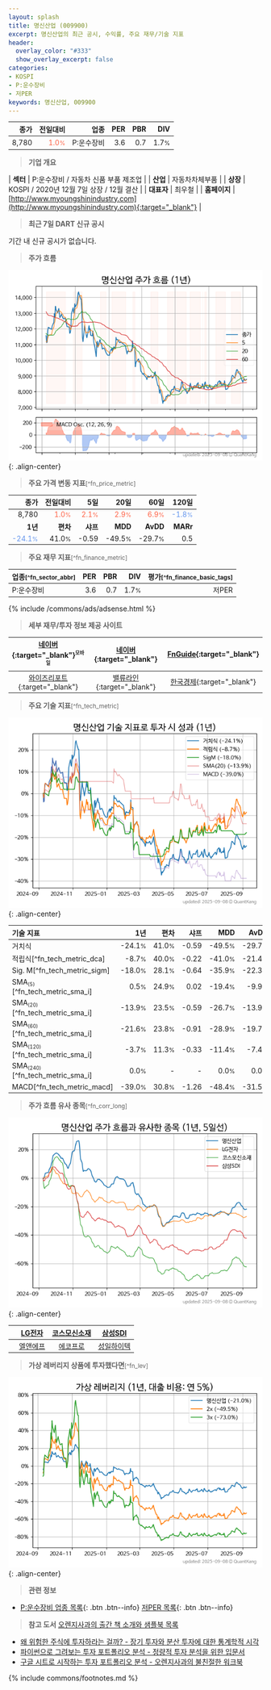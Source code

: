 ```yaml
---
layout: splash
title: 명신산업 (009900)
excerpt: 명신산업의 최근 공시, 수익률, 주요 재무/기술 지표
header:
  overlay_color: "#333"
  show_overlay_excerpt: false
categories:
- KOSPI
- P:운수장비
- 저PER
keywords: 명신산업, 009900
---
```


| **종가** | **전일대비** | **업종** | **PER** | **PBR** | **DIV** |
| -------: | -----------: | -------: | ------: | ------: | ------: |
| 8,780 | <span style="color: tomato">1.0<small>%</small></span> | P:운수장비 | 3.6 | 0.7 | 1.7<small>%</small> |

<!-- more -->


> **기업 개요**<a id="company"></a>

| <span style="white-space:nowrap;">**섹터**</span> | P:운수장비 / 자동차 신품 부품 제조업 |
| <span style="white-space:nowrap;">**산업**</span> | 자동차차체부품 |
| <span style="white-space:nowrap;">**상장**</span> | KOSPI / 2020년 12월 7일 상장 / 12월 결산 |
| <span style="white-space:nowrap;">**대표자**</span> | 최우철 |
| <span style="white-space:nowrap;">**홈페이지**</span> | [http://www.myoungshinindustry.com](http://www.myoungshinindustry.com){:target="_blank"} |


> **최근 7일 DART 신규 공시**<a id="dart"></a>

기간 내 신규 공시가 없습니다.


> **주가 흐름**<a id="price"></a>

![009900](/stock/images/009900.png){: .align-center}


> **주요 가격 변동 지표**<small>[^fn_price_metric]</small>

| **종가** | **전일대비** | **5일** | **20일** | **60일** | **120일** |
| -------: | -----------: | ------: | -------: | -------: | --------: |
| 8,780 | <span style="color: tomato">1.0<small>%</small></span> | <span style="color: tomato">2.1<small>%</small></span> | <span style="color: tomato">2.9<small>%</small></span> | <span style="color: tomato">6.9<small>%</small></span> | <span style="color: cornflowerblue">-1.8<small>%</small></span> |
| **1년** | **편차** | **샤프** | **MDD** | **AvDD** | **MARr** |
| <span style="color: cornflowerblue">-24.1<small>%</small></span> | 41.0<small>%</small> | -0.59 | -49.5<small>%</small> | -29.7<small>%</small> | 0.5 |


> **주요 재무 지표**<small>[^fn_finance_metric]</small>

| **업종**<small>[^fn_sector_abbr]</small> | **PER** | **PBR** | **DIV** | **평가**<small>[^fn_finance_basic_tags]</small> |
| :--------------------------------------- | ------: | ------: | ------: | ----------------------------------------------: |
| P:운수장비 | 3.6 | 0.7 | 1.7<small>%</small> | 저PER |



{% include /commons/ads/adsense.html %}

> **세부 재무/투자 정보 제공 사이트**

| [네이버](https://m.stock.naver.com/domestic/stock/009900/finance/summary){:target="_blank"}<sup><small>모바일</small></sup> | [네이버](https://finance.naver.com/item/coinfo.naver?code=009900){:target="_blank"} | [FnGuide](https://comp.fnguide.com/SVO2/ASP/SVD_Invest.asp?gicode=A009900&MenuYn=Y){:target="_blank"} |
| :---: | :---: | :---: |
| [와이즈리포트](https://comp.wisereport.co.kr/company/c1040001.aspx?cmp_cd=009900){:target="_blank"} | [밸류라인](https://www.valueline.co.kr/finance/summary/009900){:target="_blank"} | [한국경제](https://markets.hankyung.com/stock/009900/financial-summary){:target="_blank"} |


> **주요 기술 지표**<small>[^fn_tech_metric]</small>


![009900](/stock/images/009900_tech.png){: .align-center}

| **기술 지표** | **1년** | **편차** | **샤프** | **MDD** | **AvDD** |
| :------------ | ------: | -----------: | -------: | ------: | -------: |
| 거치식 | -24.1<small>%</small> | 41.0<small>%</small> | -0.59 | -49.5<small>%</small> | -29.7<small>%</small> |
| 적립식[^fn_tech_metric_dca] | -8.7<small>%</small> | 40.0<small>%</small> | -0.22 | -41.0<small>%</small> | -21.4<small>%</small> |
| Sig. M[^fn_tech_metric_sigm] | -18.0<small>%</small> | 28.1<small>%</small> | -0.64 | -35.9<small>%</small> | -22.3<small>%</small> |
| SMA<small><sub>(5)</sub></small>[^fn_tech_metric_sma_i] | 0.5<small>%</small> | 24.9<small>%</small> | 0.02 | -19.4<small>%</small> | -9.9<small>%</small> |
| SMA<small><sub>(20)</sub></small>[^fn_tech_metric_sma_i] | -13.9<small>%</small> | 23.5<small>%</small> | -0.59 | -26.7<small>%</small> | -13.9<small>%</small> |
| SMA<small><sub>(60)</sub></small>[^fn_tech_metric_sma_i] | -21.6<small>%</small> | 23.8<small>%</small> | -0.91 | -28.9<small>%</small> | -19.7<small>%</small> |
| SMA<small><sub>(120)</sub></small>[^fn_tech_metric_sma_i] | -3.7<small>%</small> | 11.3<small>%</small> | -0.33 | -11.4<small>%</small> | -7.4<small>%</small> |
| SMA<small><sub>(240)</sub></small>[^fn_tech_metric_sma_i] | 0.0<small>%</small> | - | - | 0.0<small>%</small> | 0.0<small>%</small> |
| MACD[^fn_tech_metric_macd] | -39.0<small>%</small> | 30.8<small>%</small> | -1.26 | -48.4<small>%</small> | -31.5<small>%</small> |


> **주가 흐름 유사 종목**<a id="corr"></a><small>[^fn_corr_long]</small>

![009900](/stock/images/009900_corr.png){: .align-center}

|       | [LG전자](/066570/) | [코스모신소재](/005070/) | [삼성SDI](/006400/) |
| :---: | :------------------------------------: | :------------------------------------: | :------------------------------------: |
|       | [엘앤에프](/066970/) | [에코프로](/086520/) | [성일하이텍](/365340/) |


> **가상 레버리지 상품에 투자했다면**<a id="2x"></a><small>[^fn_lev]</small>

![009900](/stock/images/009900_2x.png){: .align-center}


> **관련 정보**

- [P:운수장비 업종 목록](/stats/sector/kospi_업종_운수장비_종목/){: .btn .btn--info} [저PER 목록](/fn/fn_low_per/){: .btn .btn--info}

> **참고 도서** [오렌지사과의 출간 책 소개와 샘플북 목록](https://kongdori.tistory.com/691)

- [왜 위험한 주식에 투자하라는 걸까? - 장기 투자와 분산 투자에 대한 통계학적 시각](https://kongdori.tistory.com/421)
- [파이썬으로 그려보는 투자 포트폴리오 분석  - 정량적 투자 분석을 위한 입문서](https://kongdori.tistory.com/643)
- [구글 시트로 시작하는 투자 포트폴리오 분석 - 오렌지사과의 불친절한 워크북](https://kongdori.tistory.com/449)


{% include commons/footnotes.md %}